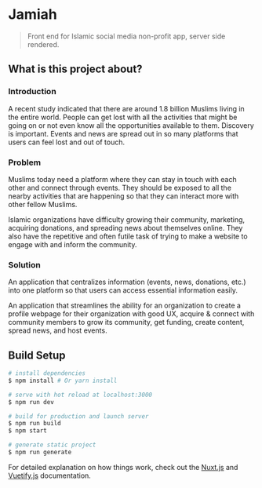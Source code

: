 # Jamiah

> Front end for Islamic social media non-profit app, server side rendered.

## What is this project about?

### Introduction

A recent study indicated that there are around 1.8 billion Muslims living in the entire world. People can get lost with all the activities that might be going on or not even know all the opportunities available to them. Discovery is important. Events and news are spread out in so many platforms that users can feel lost and out of touch.

### Problem

Muslims today need a platform where they can stay in touch with each other and connect through events. They should be exposed to all the nearby activities that are happening so that they can interact more with other fellow Muslims.

Islamic organizations have difficulty growing their community, marketing, acquiring donations, and spreading news about themselves online. They also have the repetitive and often futile task of trying to make a website to engage with and inform the community.

### Solution

An application that centralizes information (events, news, donations, etc.) into one platform so that users can access essential information easily.

An application that streamlines the ability for an organization to create a profile webpage for their organization with good UX, acquire & connect with community members to grow its community, get funding, create content, spread news, and host events.

## Build Setup

```bash
# install dependencies
$ npm install # Or yarn install

# serve with hot reload at localhost:3000
$ npm run dev

# build for production and launch server
$ npm run build
$ npm start

# generate static project
$ npm run generate
```

For detailed explanation on how things work, check out the [Nuxt.js](https://github.com/nuxt/nuxt.js) and [Vuetify.js](https://vuetifyjs.com/) documentation.
